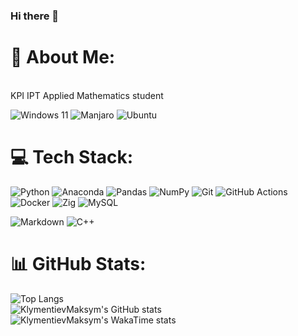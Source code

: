 ### Hi there 👋
# 💫 About Me:
<br>KPI IPT Applied Mathematics student <br>

![Windows 11](https://img.shields.io/badge/Windows%2011-0078D4?logo=windows11&logoColor=fff)
![Manjaro](https://img.shields.io/badge/Manjaro-35BF5C?logo=manjaro&logoColor=fff)
![Ubuntu](https://img.shields.io/badge/Ubuntu-E95420?logo=ubuntu&logoColor=white)

# 💻 Tech Stack:
![Python](https://img.shields.io/badge/python-3670A0?style=for-the-badge&logo=python&logoColor=ffdd54) 
![Anaconda](https://img.shields.io/badge/Anaconda-%2344A833.svg?style=for-the-badge&logo=anaconda&logoColor=white) 
![Pandas](https://img.shields.io/badge/pandas-%23150458.svg?style=for-the-badge&logo=pandas&logoColor=white) 
![NumPy](https://img.shields.io/badge/numpy-%23013243.svg?style=for-the-badge&logo=numpy&logoColor=white)
![Git](https://img.shields.io/badge/Git-F05032?logo=git&logoColor=fff)
![GitHub Actions](https://img.shields.io/badge/GitHub_Actions-2088FF?logo=github-actions&logoColor=white)
![Docker](https://img.shields.io/badge/Docker-2496ED?logo=docker&logoColor=fff)
![Zig](https://img.shields.io/badge/Zig-F7A41D?logo=zig&logoColor=fff)
![MySQL](https://img.shields.io/badge/MySQL-4479A1?logo=mysql&logoColor=fff)

![Markdown](https://img.shields.io/badge/Markdown-%23000000.svg?logo=markdown&logoColor=white)
![C++](https://img.shields.io/badge/C++-%2300599C.svg?logo=c%2B%2B&logoColor=white)

# 📊 GitHub Stats:
![Top Langs](https://github-readme-stats.vercel.app/api/top-langs/?username=KlymentievMaksym&langs_count=8&layout=donut-vertical&theme=monokai)<br/>
![KlymentievMaksym's GitHub stats](https://github-readme-stats.vercel.app/api?username=KlymentievMaksym&show_icons=true&theme=monokai)
![KlymentievMaksym's WakaTime stats](https://github-readme-stats.vercel.app/api/wakatime?username=dadmon)

<!--
**KlymentievMaksym/KlymentievMaksym** is a ✨ _special_ ✨ repository because its `README.md` (this file) appears on your GitHub profile.

Here are some ideas to get you started:

- 🔭 I’m currently working on ...
- 🌱 I’m currently learning ...
- 👯 I’m looking to collaborate on ...
- 🤔 I’m looking for help with ...
- 💬 Ask me about ...
- 📫 How to reach me: ...
- 😄 Pronouns: ...
- ⚡ Fun fact: ...
-->
